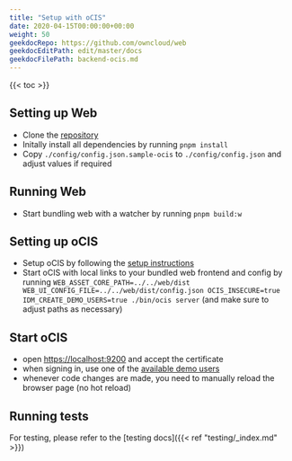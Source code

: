 ```yaml
---
title: "Setup with oCIS"
date: 2020-04-15T00:00:00+00:00
weight: 50
geekdocRepo: https://github.com/owncloud/web
geekdocEditPath: edit/master/docs
geekdocFilePath: backend-ocis.md
---
```


{{< toc >}}

## Setting up Web

- Clone the [repository](https://github.com/owncloud/web/)
- Initally install all dependencies by running `pnpm install`
- Copy `./config/config.json.sample-ocis` to `./config/config.json` and adjust values if required

## Running Web

- Start bundling web with a watcher by running `pnpm build:w`

## Setting up oCIS

- Setup oCIS by following the [setup instructions](https://owncloud.dev/ocis/getting-started/)
- Start oCIS with local links to your bundled web frontend and config by running `WEB_ASSET_CORE_PATH=../../web/dist WEB_UI_CONFIG_FILE=../../web/dist/config.json OCIS_INSECURE=true IDM_CREATE_DEMO_USERS=true ./bin/ocis server` (and make sure to adjust paths as necessary)

## Start oCIS

- open [https://localhost:9200](https://localhost:9200) and accept the certificate
- when signing in, use one of the [available demo users](https://owncloud.dev/ocis/getting-started/demo-users/)
- whenever code changes are made, you need to manually reload the browser page (no hot reload)

## Running tests

For testing, please refer to the [testing docs]({{< ref "testing/_index.md" >}})

